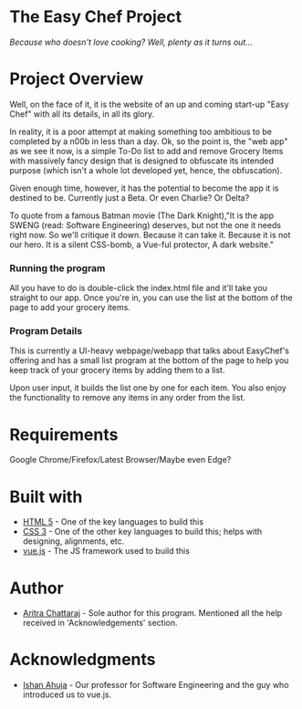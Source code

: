 # The Easy Chef Project

_Because who doesn't love cooking? Well, plenty as it turns out..._

# Project Overview

Well, on the face of it, it is the website of an up and coming start-up "Easy Chef" with all its details, in all its glory.

In reality, it is a poor attempt at making something too ambitious to be completed by a n00b in less than a day.
Ok, so the point is, the "web app" as we see it now, is a simple To-Do list to add and remove Grocery Items with massively fancy design that is designed to obfuscate its intended purpose (which isn't a whole lot developed yet, hence, the obfuscation).

Given enough time, however, it has the potential to become the app it is destined to be. Currently just a Beta. Or even Charlie? Or Delta? 

To quote from a famous Batman movie (The Dark Knight),"It is the app SWENG (read: Software Engineering) deserves, but not the one it needs right now. So we'll critique it down. Because it can take it. Because it is not our hero. It is a silent CSS-bomb, a Vue-ful protector, A dark website." 

### Running the program

All you have to do is double-click the index.html file and it'll take you straight to our app. Once you're in, you can use the list at the bottom of the page to add your grocery items.

### Program Details

This is currently a UI-heavy webpage/webapp that talks about EasyChef's offering and has a small list program at the bottom of the page to help you keep track of your grocery items by adding them to a list. 

Upon user input, it builds the list one by one for each item. You also enjoy the functionality to remove any items in any order from the list. 

# Requirements

Google Chrome/Firefox/Latest Browser/Maybe even Edge?

# Built with

* [HTML 5](https://html.com/) - One of the key languages to build this
* [CSS 3](https://developer.mozilla.org/en-US/docs/Web/CSS) - One of the other key languages to build this; helps with designing, alignments, etc.
* [vue.js](https://vuejs.org/) - The JS framework used to build this

# Author

 * [Aritra Chattaraj](https://github.com/aritra96) - Sole author for this program. Mentioned all the help received in 'Acknowledgements' section.

# Acknowledgments

 * [Ishan Ahuja](https://github.com/ishanAhuja) - Our professor for Software Engineering and the guy who introduced us to vue.js. 
